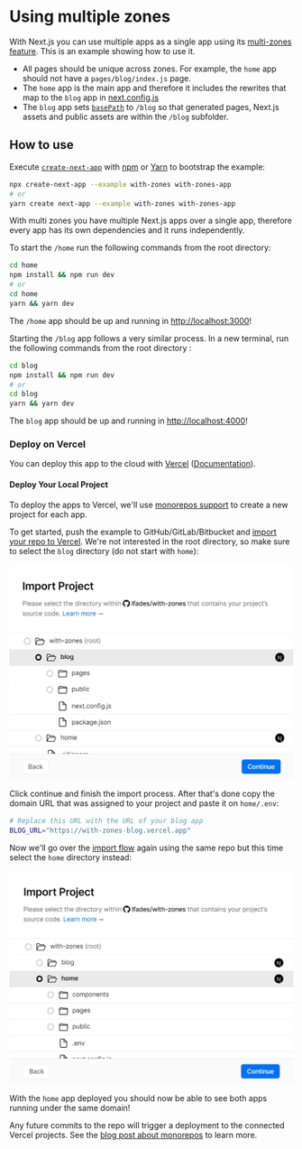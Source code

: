 # Using multiple zones

With Next.js you can use multiple apps as a single app using its [multi-zones feature](https://nextjs.org/docs/advanced-features/multi-zones). This is an example showing how to use it.

- All pages should be unique across zones. For example, the `home` app should not have a `pages/blog/index.js` page.
- The `home` app is the main app and therefore it includes the rewrites that map to the `blog` app in [next.config.js](home/next.config.js)
- The `blog` app sets [`basePath`](https://nextjs.org/docs/api-reference/next.config.js/basepath) to `/blog` so that generated pages, Next.js assets and public assets are within the `/blog` subfolder.

## How to use

Execute [`create-next-app`](https://github.com/vercel/next.js/tree/canary/packages/create-next-app) with [npm](https://docs.npmjs.com/cli/init) or [Yarn](https://yarnpkg.com/lang/en/docs/cli/create/) to bootstrap the example:

```bash
npx create-next-app --example with-zones with-zones-app
# or
yarn create next-app --example with-zones with-zones-app
```

With multi zones you have multiple Next.js apps over a single app, therefore every app has its own dependencies and it runs independently.

To start the `/home` run the following commands from the root directory:

```bash
cd home
npm install && npm run dev
# or
cd home
yarn && yarn dev
```

The `/home` app should be up and running in [http://localhost:3000](http://localhost:3000)!

Starting the `/blog` app follows a very similar process. In a new terminal, run the following commands from the root directory :

```bash
cd blog
npm install && npm run dev
# or
cd blog
yarn && yarn dev
```

The `blog` app should be up and running in [http://localhost:4000](http://localhost:4000)!

### Deploy on Vercel

You can deploy this app to the cloud with [Vercel](https://vercel.com?utm_source=github&utm_medium=readme&utm_campaign=next-example) ([Documentation](https://nextjs.org/docs/deployment)).

#### Deploy Your Local Project

To deploy the apps to Vercel, we'll use [monorepos support](https://vercel.com/blog/monorepos) to create a new project for each app.

To get started, push the example to GitHub/GitLab/Bitbucket and [import your repo to Vercel](https://vercel.com/import/git?utm_source=github&utm_medium=readme&utm_campaign=next-example). We're not interested in the root directory, so make sure to select the `blog` directory (do not start with `home`):

![Import flow for blog app](docs/import-blog.jpg)

Click continue and finish the import process. After that's done copy the domain URL that was assigned to your project and paste it on `home/.env`:

```bash
# Replace this URL with the URL of your blog app
BLOG_URL="https://with-zones-blog.vercel.app"
```

Now we'll go over the [import flow](https://vercel.com/import/git?utm_source=github&utm_medium=readme&utm_campaign=next-example) again using the same repo but this time select the `home` directory instead:

![Import flow for home app](docs/import-home.jpg)

With the `home` app deployed you should now be able to see both apps running under the same domain!

Any future commits to the repo will trigger a deployment to the connected Vercel projects. See the [blog post about monorepos](https://vercel.com/blog/monorepos) to learn more.
